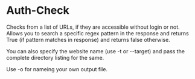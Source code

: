 # Auth-Check
Checks from a list of URLs, if they are accessible without login or not. Allows you to search a specific regex pattern in the response and returns True (if pattern matches in response) and returns false otherwise. 

You can also specify the website name (use -t or --target) and pass the complete directory listing for the same.

Use -o for nameing your own output file.

